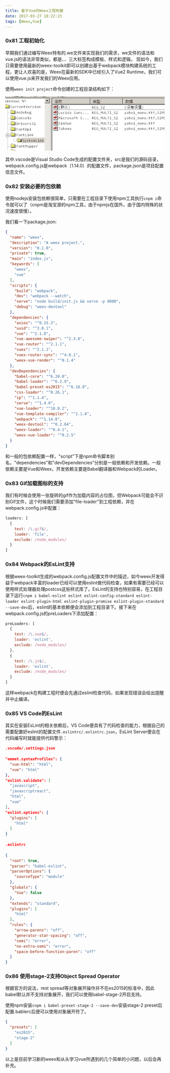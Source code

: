 ```yaml
---
title: 基于Vue的Weex工程构建
date: 2017-03-27 18:22:23
tags: [Weex,Vue]
---
```


### 0x81 工程初始化
早期我们通过编写Weex特有的.we文件来实现我们的需求，we文件的语法和vue.js的语法非常类似，都是<template></template>、<style></style>、<script></script>三大标签构成模板、样式和逻辑。
现如今，我们只需要使用最新的weex-toolkit即可以创建出基于webpack模块构建系统的工程，更让人欢喜的是，Weex在最新的SDK中已经引入了Vue2 Runtime，我们可以使用vue.js来开发我们的Weex应用。

使用`weex init project`命令创建的工程目录结构如下：

![工程结构](/images/2017_03_01_01.png)

其中.vscode是Visual Studio Code生成的配置文件夹，src是我们的源码目录，webpack.config.js是webpack（1.14.0）的配置文件，package.json是项目配置信息文件。

### 0x82 安装必要的包依赖
使用nodejs安装包依赖很简单，只需要在工程目录下使用npm工具执行`cnpm i`命令就可以了（cnpm是淘宝源的npm工具，由于npmjs在国外，由于国内特殊的状况速度很慢）。

我们看一下package.json:
```Json
{
  "name": "weex",
  "description": "A weex project.",
  "version": "0.1.0",
  "private": true,
  "main": "index.js",
  "keywords": [
    "weex",
    "vue"
  ],
  "scripts": {
    "build": "webpack",
    "dev": "webpack --watch",
    "serve": "node build/init.js && serve -p 8080",
    "debug": "weex-devtool"
  },
  "dependencies": {
    "axios": "^0.15.3",
    "uuid": "^3.0.1",
    "vue": "^2.1.8",
    "vue-awesome-swiper": "^2.3.8",
    "vue-router": "^2.1.1",
    "vuex": "^2.1.1",
    "vuex-router-sync": "^4.0.1",
    "weex-vue-render": "^0.1.4"
  },
  "devDependencies": {
    "babel-core": "^6.20.0",
    "babel-loader": "^6.2.9",
    "babel-preset-es2015": "^6.18.0",
    "css-loader": "^0.26.1",
    "ip": "^1.1.4",
    "serve": "^1.4.0",
    "vue-loader": "^10.0.2",
    "vue-template-compiler": "^2.1.8",
    "webpack": "^1.14.0",
    "weex-devtool": "^0.2.64",
    "weex-loader": "^0.4.1",
    "weex-vue-loader": "^0.2.5"
  }
}
```

和一般的包依赖配置一样，"script"下是npm命令脚本别名，"dependencies"和"devDependencies"分别是一般依赖和开发依赖。一般依赖主要是Vue和Weex，开发依赖主要是Babel翻译器和Webpack的Loader。

### 0x83 Gif加载图标的支持
我们有时候会使用一张旋转的gif作为加载内容的占位图，但Webpack可能会不识别Gif文件，这个时候我们需要添加"file-loader"到工程依赖，并在webpack.config.js中配置：
```JavaScript
loaders: [
  {
    test: /\.gif$/,
    loader: 'file',
    exclude: /node_modules/
  }
]
```

### 0x84 Webpack的EsLint支持
根据weex-toolkit生成的webpack.config.js配置文件中的描述，如今weex开发得益于webpack丰富的loader已经可以使用eslint做代码检查，如果有需要已经可以使用样式处理器处理postcss这些样式库了。EsLint的支持也特别容易，在工程目录下运行`cnpm i babel-eslint eslint eslint-config-standard eslint-loader eslint-plugin-html eslint-plugin-promise eslint-plugin-standard --save-dev`后，eslint的基本依赖便会添加到工程目录下。接下来在webpack.config.js的preLoaders下添加配置：
```JavaScript
preLoaders: [
  {
    test: /\.vue$/,
    loader: 'eslint',
    exclude: /node_modules/
  },
  {
    test: /\.js$/,
    loader: 'eslint',
    exclude: /node_modules/
  }
]
```
这样webpack在构建工程时便会先通过eslint检查代码，如果发现错误会给出提醒并中止编译。

### 0x85 VS Code的EsLint
其实在安装EsLint的相关依赖后，VS Code便具有了代码检查的能力，根据自己的需要配置好eslint的配置文件`.eslintrc/.eslintrc.json`，EsLint Server便会在代码编写时就能提供代码警示：
```Json
.vscode/.settings.json

"emmet.syntaxProfiles": {
  "vue-html": "html",
  "vue": "html"
},
"eslint.validate": [
  "javascript",
  "javascriptreact",
  "html",
  "vue"
],
"eslint.options": {
  "plugins": [
    "html"
  ]
}

.eslintrc

{
  "root": true,
  "parser": "babel-eslint",
  "parserOptions": {
    "sourceType": "module"
  },
  "globals": {
    "Vue": false
  },
  "extends": "standard",
  "plugins": [
    "html"
  ],
  "rules": {
    "arrow-parens": "off",
    "generator-star-spacing": "off",
    "semi": "error",
    "no-extra-semi": "error",
    "space-before-function-paren": "off"
  }
}
```

### 0x86 使用stage-2支持Object Spread Operator
根据官方的说法，rest spread等对象展开操作并不在es2015的标准中，因此babel默认并不支持对象展开，我们可以使用babel-stage-2开启支持。

使用npm安装`cnpm i babel-preset-stage-2 --save-dev`安装stage-2 preset后配置.bablerc后便可以使用对象展开符了。
```Json
{
  "presets": [
    "es2015",
    "stage-2"
  ]
}
```

以上是目前学习新的weex和从头学习vue所遇到的几个简单的小问题，以后会再补充。
